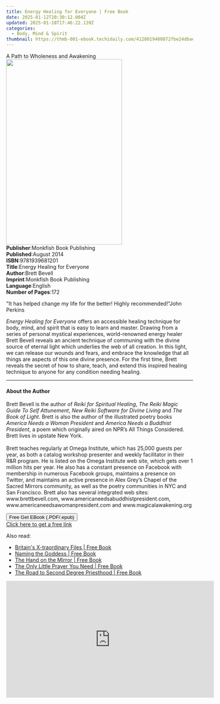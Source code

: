 ```yaml
---
title: Energy Healing for Everyone | Free Book
date: 2025-01-12T20:30:12.004Z
updated: 2025-01-18T17:46:22.139Z
categories:
  - Body, Mind & Spirit
thumbnail: https://thmb-001-ebook.techidaily.com/4128019400872fbe24dbae5a4d5c859a2687327012523ee141028dafe5e3e789.jpg
---
```

<main id="book-container">
  <div class="flex flex-col">
    <div class="book-brief flex-1 py-6 px-4 sm:p-6 md:py-10 md:px-8">
      <!-- brief-->
      <div class="book-brief-main">A Path to Wholeness and Awakening</div>
    </div>
    <div
      class="book-meta-info flex-1 grid gap-4 col-start-1 col-end-3 row-start-1 sm:mb-6 sm:grid-cols-4 lg:gap-6 lg:col-start-2 lg:row-end-6 lg:row-span-6 lg:mb-0"
    >
      <div
        class="book-meta-info-left place-content-center mt-4 p-4 text-sm leading-6 col-start-2 col-span-2 dark:text-slate-400"
      >
        <img
          class="w-full h-500 object-cover rounded-lg sm:h-255 sm:col-span-2 lg:col-span-full"
          src="https://img-001-ebook.techidaily.com/3fd0e123b94d6409d07ec72a359903817374452d83a51634739a25ba58aa1444.jpg"
          alt=""
          width="312"
          height="500"
        />
      </div>
      <div
        class="book-meta-info-right mt-2 col-start-1 row-start-2 col-span-3 self-center"
      >
        <!-- meta data  -->
        <div class="flex flex-col px-4 md:px-8">
          <div class="flex-1">
            <strong>Publisher</strong>:<span class="px-2"
              >Monkfish Book Publishing</span
            >
          </div>
          <div class="flex-1">
            <strong>Published</strong>:<span class="px-2">August 2014</span>
          </div>
          <div class="flex-1">
            <strong>ISBN</strong>:<span class="px-2">9781939681201</span>
          </div>
          <div class="flex-1">
            <strong>Title</strong>:<span class="px-2"
              >Energy Healing for Everyone</span
            >
          </div>
          <div class="flex-1">
            <strong>Author</strong>:<span class="px-2">Brett Bevell</span>
          </div>
          <div class="flex-1">
            <strong>Imprint</strong>:<span class="px-2"
              >Monkfish Book Publishing</span
            >
          </div>
          <div class="flex-1">
            <strong>Language</strong>:<span class="px-2">English</span>
          </div>
          <div class="flex-1">
            <strong>Number of Pages</strong>:<span class="px-2">172</span>
          </div>
        </div>
      </div>
    </div>
    <div class="book-description flex-1 py-6 px-4 sm:p-6 md:py-10 md:px-8">
      <div class="book-description-main">
        <div accordion-content="" id="description">
          <p>
            "It has helped change my life for the better! Highly
            recommended!"John Perkins
          </p>
          <p>
            <i>Energy Healing for Everyone</i> offers an accessible healing
            technique for body, mind, and spirit that is easy to learn and
            master. Drawing from a series of personal mystical experiences,
            world-renowned energy healer Brett Bevell reveals an ancient
            technique of communing with the divine source of eternal light which
            underlies the web of all creation. In this light, we can release our
            wounds and fears, and embrace the knowledge that all things are
            aspects of this one divine presence. For the first time, Brett
            reveals the secret of how to share, teach, and extend this inspired
            healing technique to anyone for any condition needing healing.<br />
          </p>
        </div>
      </div>
    </div>
    <div class="book-excerpts flex-1 py-6 px-4 sm:p-6 md:py-10 md:px-8">
      <!-- excerpts-->
      <div class="book-excerpts-main">
        <hr />
        <h4 class="placeholder placeholder-heading">
          <span>About the Author</span>
        </h4>
        <p>
          Brett Bevell is the author of <i>Reiki for Spiritual Healing</i>,
          <i>The Reiki Magic Guide To Self Attunement</i>,
          <i>New Reiki Software for Divine Living</i> and
          <i>The Book of Light</i>. Brett is also the author of the illustrated
          poetry books <i>America Needs a Woman President</i> and
          <i>America Needs a Buddhist President</i>, a poem which originally
          aired on NPR’s All Things Considered. Brett lives in upstate New
          York.<br /><br />Brett teaches regularly at Omega Institute, which has
          25,000 guests per year, as both a catalog workshop presenter and
          weekly facilitator in their R&amp;R program. He is listed on the Omega
          Institute web site, which gets over 1 million hits per year. He also
          has a constant presence on Facebook with membership in numerous
          Facebook groups, maintains a presence on Twitter, and maintains an
          active presence in Alex Grey’s Chapel of the Sacred Mirrors community,
          as well as the poetry communities in NYC and San Francisco. Brett also
          has several integrated web sites: www.brettbevell.com,
          www.americaneedsabuddhistpresident.com,
          www.americaneedsawomanpresident.com and www.magicalawakening.org
        </p>
      </div>
    </div>
    <div
      class="book-about-author flex-1 py-6 px-4 sm:p-6 md:py-10 md:px-8"
    ></div>
    <div class="book-free-get flex-1 py-6 px-4 sm:p-6 md:py-10 md:px-8">
      <button
        id="btn-free-get"
        class="bg-blue-500 hover:bg-blue-700 text-white font-bold py-2 px-4 rounded"
      >
        Free Get EBook (.PDF/.epub)
      </button>
      <div id="countdown-display" class="px-2 text-lg mt-2"></div>
      <a
        id="free-link"
        class="hidden bg-blue-500 hover:bg-blue-700 text-white font-bold py-2 px-4 rounded"
        href="https://www.ebooks.com/en-us/book/96466885/energy-healing-for-everyone/brett-bevell/"
        target="_blank"
        >Click here to get a free link</a
      >
    </div>
    <script>
      let countdownTime = 0;
      let countdownInterval = null;
      document
        .getElementById('btn-free-get')
        .addEventListener('click', startCountdown);
      function startCountdown() {
        countdownTime = new Date().getTime() + 60000 * 3;
        countdownInterval = setInterval(updateCountdown, 1000);
        document.getElementById('btn-free-get').disabled = true;
        document
          .getElementById('btn-free-get')
          .classList.add('bg-gray-500', 'cursor-not-allowed');
      }
      function updateCountdown() {
        let currentTime = new Date().getTime();
        let timeLeft = countdownTime - currentTime;
        let secondsLeft = Math.floor(timeLeft / 1000);
        document.getElementById('countdown-display').innerHTML =
          `Remaining time: ${secondsLeft} seconds.`;
        if (secondsLeft <= 0) {
          clearInterval(countdownInterval);
          document.getElementById('btn-free-get').classList.add('hidden');
          document.getElementById('free-link').classList.remove('hidden');
          document.getElementById('countdown-display').innerHTML = '';
        }
      }
    </script>
  </div>
</main>

<ins class="adsbygoogle"
      style="display:block"
      data-ad-client="ca-pub-7571918770474297"
      data-ad-slot="8358498916"
      data-ad-format="auto"
      data-full-width-responsive="true"></ins>
    

<span class="atpl-alsoreadstyle">Also read:</span>
<div><ul>
<li><a href="https://novels-ebooks.techidaily.com/1764974-9781472904959-britains-x-traordinary-files/"><u>Britain's X-traordinary Files | Free Book</u></a></li>
<li><a href="https://novels-ebooks.techidaily.com/1770704-9781782794752-naming-the-goddess/"><u>Naming the Goddess | Free Book</u></a></li>
<li><a href="https://novels-ebooks.techidaily.com/1766086-9781455531295-the-hand-on-the-mirror/"><u>The Hand on the Mirror | Free Book</u></a></li>
<li><a href="https://novels-ebooks.techidaily.com/1769062-9781612833330-the-only-little-prayer-you-need/"><u>The Only Little Prayer You Need | Free Book</u></a></li>
<li><a href="https://novels-ebooks.techidaily.com/1770712-9781782796466-the-road-to-second-degree-priesthood/"><u>The Road to Second Degree Priesthood | Free Book</u></a></li>
</ul></div>

<!-- affiliate ads begin -->
<iframe width="560" height="315" src="https://www.youtube.com/embed/Jng92DT1n_Y?si=EdMRoNAFi0Q6mP7G" title="YouTube video player" frameborder="0" allow="accelerometer; autoplay; clipboard-write; encrypted-media; gyroscope; picture-in-picture; web-share" referrerpolicy="strict-origin-when-cross-origin" allowfullscreen></iframe>
<!-- affiliate ads end -->

